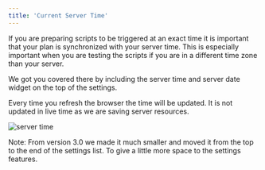 ```yaml
---
title: 'Current Server Time'
---
```


If you are preparing scripts to be triggered at an exact time it is important that your plan is synchronized with your server time. This is especially important when you are testing the scripts if you are in a different time zone than your server.

We got you covered there by including the server time and server date widget on the top of the settings.

Every time you refresh the browser the time will be updated. It is not updated in live time as we are saving server resources.

![server time](../../img/server-time.png)

Note: From version 3.0 we made it much smaller and moved it from the top to the end of the settings list. To give a little more space to the settings features.